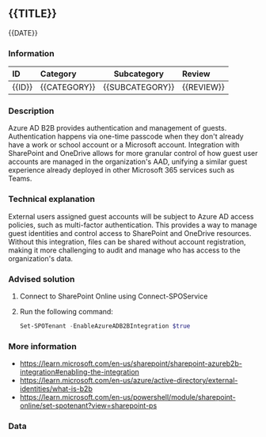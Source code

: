 ## {{TITLE}}

{{DATE}}

###  Information

| ID     | Category     | Subcategory     | Review     |
| :----- | :----------- | --------------- | :--------- |
| {{ID}} | {{CATEGORY}} | {{SUBCATEGORY}} | {{REVIEW}} |

### Description

Azure AD B2B provides authentication and management of guests. Authentication happens via one-time passcode when they don't already have a work or school account or a Microsoft account. Integration with SharePoint and OneDrive allows for more granular control of how guest user accounts are managed in the organization's AAD, unifying a similar guest experience already deployed in other Microsoft 365 services such as Teams.

### Technical explanation

External users assigned guest accounts will be subject to Azure AD access policies, such as multi-factor authentication. This provides a way to manage guest identities and control access to SharePoint and OneDrive resources. Without this integration, files can be shared without account registration, making it more challenging to audit and manage who has access to the organization's data.

### Advised solution

1. Connect to SharePoint Online using Connect-SPOService

2. Run the following command:

   ```powershell
   Set-SPOTenant -EnableAzureADB2BIntegration $true
   ```

### More information

- https://learn.microsoft.com/en-us/sharepoint/sharepoint-azureb2b-integration#enabling-the-integration
- https://learn.microsoft.com/en-us/azure/active-directory/external-identities/what-is-b2b
- https://learn.microsoft.com/en-us/powershell/module/sharepoint-online/set-spotenant?view=sharepoint-ps

### Data